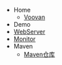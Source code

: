 * Home
  * [Voovan](http://www.voovan.org)
*  Demo 
  * [WebServer](http://webserver.voovan.org/)
  * [Monitor](http://webserver.voovan.org/VoovanMonitor/Monitor.html)
* Maven
  * [Maven仓库](https://search.maven.org/artifact/org.voovan/voovan-framework)